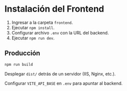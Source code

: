 # Instalación del Frontend

1. Ingresar a la carpeta `frontend`.
2. Ejecutar `npm install`.
3. Configurar archivo `.env` con la URL del backend.
4. Ejecutar `npm run dev`.

## Producción
```bash
npm run build
```
Desplegar `dist/` detrás de un servidor (IIS, Nginx, etc.).

Configurar `VITE_API_BASE` en `.env` para apuntar al backend.
